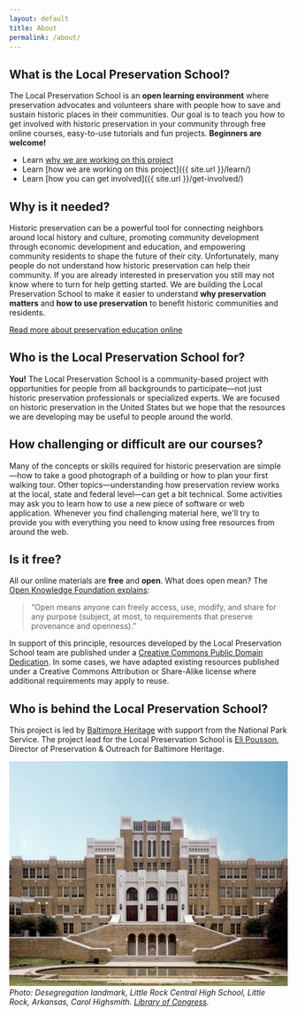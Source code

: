 ```yaml
---
layout: default
title: About
permalink: /about/
---
```


## What is the Local Preservation School?

The Local Preservation School is an **open learning environment** where preservation advocates and volunteers share with people how to save and sustain historic places in their communities. Our goal is to teach you how to get involved with historic preservation in your community through free online courses, easy-to-use tutorials and fun projects. **Beginners are welcome!**

- Learn <a href="{{ site.url }}/2015/09/16/what-is-local-preservation-school.html">why we are working on this project</a>
- Learn [how we are working on this project]({{ site.url }}/learn/)
- Learn [how you can get involved]({{ site.url }}/get-involved/)

## Why is it needed?

Historic preservation can be a powerful tool for connecting neighbors around local history and culture, promoting community development through economic development and education, and empowering community residents to shape the future of their city. Unfortunately, many people do not understand how historic preservation can help their community. If you are already interested in preservation you still may not know where to turn for help getting started. We are building the Local Preservation School to make it easier to understand **why preservation matters** and **how to use preservation** to benefit historic communities and residents.

<a href="{{ site.url }}/background/" class="button">Read more about preservation education online</a>

## Who is the Local Preservation School for?

**You!** The Local Preservation School is a community-based project with opportunities for people from all backgrounds to participate—not just historic preservation professionals or specialized experts. We are focused on historic preservation in the United States but we hope that the resources we are developing may be useful to people around  the world.

## How challenging or difficult are our courses?

Many of the concepts or skills required for historic preservation are simple—how to take a good photograph of a building or how to plan your first walking tour. Other topics—understanding how preservation review works at the local, state and federal level—can get a bit technical. Some activities may ask you to learn how to use a new piece of software or web application. Whenever you find challenging material here, we'll try to provide you with everything you need to know using free resources from around the web.

## Is it free?

All our online materials are **free** and **open**. What does open mean? The [Open Knowledge Foundation explains](http://opendefinition.org/):

>“Open means anyone can freely access, use, modify, and share for any purpose (subject, at most, to requirements that preserve provenance and openness).”

In support of this principle, resources developed by the Local Preservation School team are published under a [Creative Commons Public Domain Dedication][1]. In some cases, we have adapted existing resources published under a Creative Commons Attribution or Share-Alike license where additional requirements may apply to reuse.

## Who is behind the Local Preservation School?

This project is led by [Baltimore Heritage][2] with support from the National Park Service. The project lead for the Local Preservation School is [Eli Pousson][3], Director of Preservation & Outreach for Baltimore Heritage.

[1]:	https://creativecommons.org/publicdomain/zero/1.0/
[2]:	http://baltimoreheritage.org/
[3]:	http://baltimoreheritage.org/about/staff


![Desegregation landmark, Little Rock Central High School, Little Rock, Arkansas](/assets/img/12881v.jpg)
_Photo: Desegregation landmark, Little Rock Central High School, Little Rock, Arkansas, Carol Highsmith. [Library of Congress](http://www.loc.gov/pictures/highsm.12881/resource/)._
